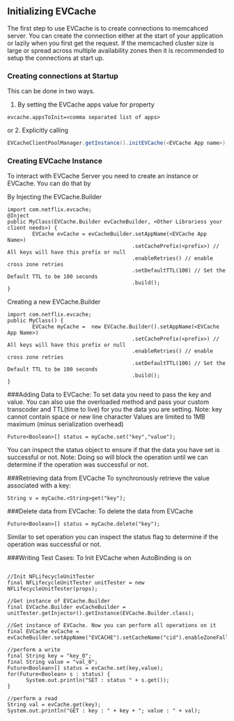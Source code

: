 ## Initializing EVCache
The first step to use EVCache is to create connections to memcahced server. You can create the connection either at the start of your application or lazily when you first get the request. If the memcached cluster size is large or spread across multiple availability zones then it is recommended to setup the connections at start up. 

### Creating connections at Startup
This can be done in two ways.

1. By setting the EVCache apps value for property 
```property
evcache.appsToInit=<comma separated list of apps>
```
or
2. Explicitly calling 
```java
EVCacheClientPoolManager.getInstance().initEVCache(<EVCache App name>);
```


### Creating EVCache Instance
To interact with EVCache Server you need to create an instance or EVCache. 
You can do that by 

By Injecting the EVCache.Builder

```property
import com.netflix.evcache;
@Inject
public MyClass(EVCache.Builder evCacheBuilder, <Other Librariess your client needs>) {
        EVCache evCache = evCacheBuilder.setAppName(<EVCache App Name>)
                                        .setCachePrefix(<prefix>) // All keys will have this prefix or null 
                                        .enableRetries() // enable cross zone retries
                                        .setDefaultTTL(100) // Set the Default TTL to be 100 seconds
                                        .build();
}
```

Creating a new EVCache.Builder 

```property
import com.netflix.evcache;
public MyClass() {
        EVCache myCache =  new EVCache.Builder().setAppName(<EVCache App Name>)
                                        .setCachePrefix(<prefix>) // All keys will have this prefix or null 
                                        .enableRetries() // enable cross zone retries
                                        .setDefaultTTL(100) // Set the Default TTL to be 100 seconds
                                        .build();
}
```


###Adding Data to EVCache:
To set data you need to pass the key and value. You can also use the overloaded method and pass your custom transcoder and TTL(time to live) for you the data you are setting.
Note: key cannot contain space or new line character
Values are limited to 1MB maximum (minus serialization overhead)
```property
Future<Boolean>[] status = myCache.set("key","value");
```
You can inspect the status object to ensure if that the data you have set is successful or not. 
Note: Doing so will block the operation until we can determine if the operation was successful or not. 


###Retrieving data from EVCache
To synchronously retrieve the value associated with a key:
```property
String v = myCache.<String>get("key");
```

###Delete data from EVCache:
To delete the data from EVCache
```property
Future<Boolean>[] status = myCache.delete("key");
```
Similar to set operation you can inspect the status flag to determine if the operation was successful or not. 

###Writing Test Cases:
To Init EVCache when AutoBinding is on
```property

//Init NFLifecycleUnitTester 
final NFLifecycleUnitTester unitTester = new NFLifecycleUnitTester(props);
 
//Get instance of EVCache.Builder
final EVCache.Builder evCacheBuilder = unitTester.getInjector().getInstance(EVCache.Builder.class);
 
//Get instance of EVCache. Now you can perform all operations on it
final EVCache evCache = evCacheBuilder.setAppName("EVCACHE").setCacheName("cid").enableZoneFallback().build();

//perform a write
final String key = "key_0";
final String value = "val_0";
Future<Boolean>[] status = evCache.set(key,value);
for(Future<Boolean> s : status) {
      System.out.println("SET : status " + s.get());
}

//perform a read
String val = evCache.get(key);
System.out.println("GET : key : " + key + "; value : " + val);

```